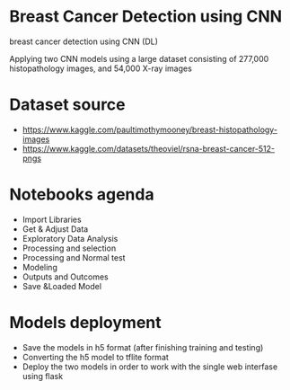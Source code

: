 # Breast Cancer Detection using CNN
breast cancer detection using CNN (DL)

Applying two CNN models using a large dataset consisting of 277,000
histopathology images, and 54,000 X-ray images


# Dataset source #
* https://www.kaggle.com/paultimothymooney/breast-histopathology-images
* https://www.kaggle.com/datasets/theoviel/rsna-breast-cancer-512-pngs


# Notebooks agenda #
* Import Libraries
* Get & Adjust Data
* Exploratory Data Analysis
* Processing and selection
* Processing and Normal test
* Modeling
* Outputs and Outcomes
* Save &Loaded Model

# Models deployment #
* Save the models in h5 format (after finishing training and testing)
* Converting the h5 model to tflite format
* Deploy the two models  in order to work with the single web interfase using flask


